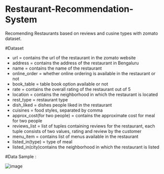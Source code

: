 # Restaurant-Recommendation-System

Recomending Restaurants based on reviews and cusine types with zomato dataset.

#Dataset 
* url = contains the url of the restaurant in the zomato website
* address = contains the address of the restaurant in Bengaluru
* name = contains the name of the restaurant
* online_order = whether online ordering is available in the restaurant or not
* book_table = table book option available or not
* rate = contains the overall rating of the restaurant out of 5
* location = contains the neighborhood in which the restaurant is located
* rest_type = restaurant type
* dish_liked = dishes people liked in the restaurant
* cuisines = food styles, separated by comma
* approx_cost(for two people) = contains the approximate cost for meal for two people
* reviews_list = list of tuples containing reviews for the restaurant, each tuple consists of two values,
  rating and review by the customer
* menu_item = contains list of menus available in the restaurant
* listed_in(type) = type of meal
* listed_in(city)contains the neighborhood in which the restaurant is listed

#Data Sample :

![image](https://user-images.githubusercontent.com/95501767/204100064-f9c4f97f-b25a-46c0-8e5e-eeb489d9e6b1.png)
